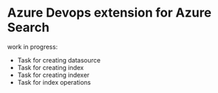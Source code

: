 # Azure Devops extension for Azure Search

work in progress:
 - Task for creating datasource
 - Task for creating index
 - Task for creating indexer
 - Task for index operations